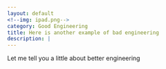 ```yaml
---
layout: default
<!--img: ipad.png-->
category: Good Engineering
title: Here is another example of bad engineering
description: |
---
```


Let me tell you a little about better engineering